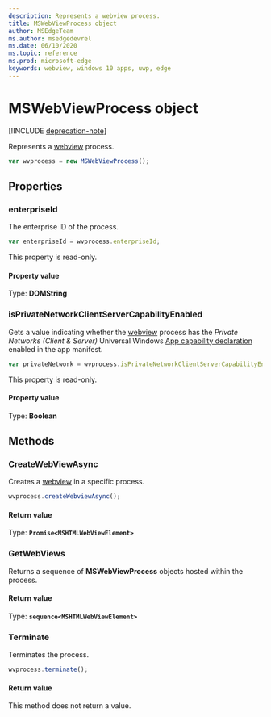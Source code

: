```yaml
---
description: Represents a webview process.
title: MSWebViewProcess object
author: MSEdgeTeam
ms.author: msedgedevrel
ms.date: 06/10/2020
ms.topic: reference
ms.prod: microsoft-edge
keywords: webview, windows 10 apps, uwp, edge
---
```


# MSWebViewProcess object  

[!INCLUDE [deprecation-note](../includes/deprecation-note.md)]  

Represents a [webview](../webview.md) process.  

```javascript
var wvprocess = new MSWebViewProcess();
```  

## Properties  

### enterpriseId  

The enterprise ID of the process.  

```js
var enterpriseId = wvprocess.enterpriseId;
```  

This property is read-only.  

#### Property value  

Type: **DOMString**  

### isPrivateNetworkClientServerCapabilityEnabled  

Gets a value indicating whether the [webview](../webview.md) process has the *Private Networks (Client & Server)* Universal Windows [App capability declaration](/windows/uwp/packaging/app-capability-declarations) enabled in the app manifest.  

```javascript
var privateNetwork = wvprocess.isPrivateNetworkClientServerCapabilityEnabled;
```  

This property is read-only.  

#### Property value  

Type: **Boolean**  

## Methods  

### CreateWebViewAsync  

Creates a [webview](../webview.md) in a specific process.  

```javascript
wvprocess.createWebviewAsync();
```  

#### Return value  

Type: **`Promise<MSHTMLWebViewElement>`**  

### GetWebViews  

Returns a sequence of **MSWebViewProcess** objects hosted within the process.  

#### Return value  

Type: **`sequence<MSHTMLWebViewElement>`**  

### Terminate  

Terminates the process.  

```javascript
wvprocess.terminate();
```  

#### Return value  

This method does not return a value.  
